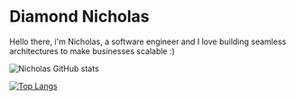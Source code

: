 
# Diamond Nicholas
Hello there, i'm Nicholas, a software engineer and I love building seamless architectures to make businesses scalable :) 


![Nicholas GitHub stats](https://github-readme-stats.vercel.app/api?username=diamond-nicholas&show_icons=true&theme=radical)

[![Top Langs](https://github-readme-stats.vercel.app/api/top-langs/?username=diamond-nicholas&layout=compact&theme=radical)](https://github.com/diamond-nicholas/diamond-nicholas.git)


